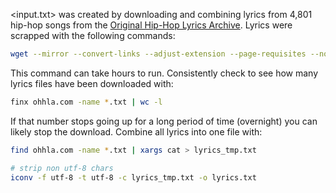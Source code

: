 <input.txt> was created by downloading and combining lyrics from 4,801 hip-hop songs from the [Original Hip-Hop Lyrics Archive](http://ohhla.com/).
Lyrics were scrapped with the following commands:

```bash
wget --mirror --convert-links --adjust-extension --page-requisites --no-parent -N http://ohhla.com/all.html
```
This command can take hours to run. Consistently check to see how many lyrics files have been downloaded with:

```bash
finx ohhla.com -name *.txt | wc -l
```

If that number stops going up for a long period of time (overnight) you can likely stop the download. Combine all lyrics into one file with:

```bash
find ohhla.com -name *.txt | xargs cat > lyrics_tmp.txt
```

```bash
# strip non utf-8 chars
iconv -f utf-8 -t utf-8 -c lyrics_tmp.txt -o lyrics.txt
```